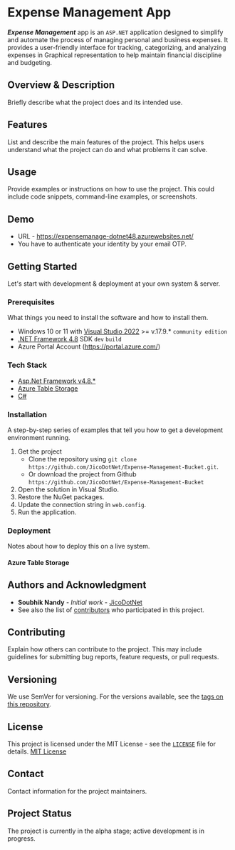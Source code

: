
# Expense Management App
**_Expense Management_** app is an `ASP.NET` application designed to simplify and automate the process of managing personal and business expenses. It provides a user-friendly interface for tracking, categorizing, and analyzing expenses in Graphical representation to help maintain financial discipline and budgeting.

## Overview & Description
Briefly describe what the project does and its intended use.

## Features
List and describe the main features of the project. This helps users understand what the project can do and what problems it can solve.


## Usage
Provide examples or instructions on how to use the project. This could include code snippets, command-line examples, or screenshots.

## Demo 
- URL - https://expensemanage-dotnet48.azurewebsites.net/
- You have to authenticate your identity by your email OTP.

## Getting Started
Let's start with development & deployment at your own system & server.
### Prerequisites
What things you need to install the software and how to install them.
-  Windows 10 or 11 with [Visual Studio 2022](https://visualstudio.microsoft.com/vs/community) >= v.17.9.* `community edition`
- [.NET Framework 4.8](https://dotnet.microsoft.com/download/dotnet-framework/thank-you/net48-developer-pack-offline-installer) SDK `dev` `build`
- Azure Portal Account (https://portal.azure.com/)

### Tech Stack
- [Asp.Net Framework v4.8.*](https://dotnet.microsoft.com/en-us/learn/aspnet/what-is-aspnet)
- [Azure Table Storage](https://learn.microsoft.com/en-us/azure/storage/tables/table-storage-overview)
- [C#](https://dotnet.microsoft.com/en-us/languages/csharp)

### Installation
A step-by-step series of examples that tell you how to get a development environment running.

1. Get the project
    - Clone the repository using `git clone https://github.com/JicoDotNet/Expense-Management-Bucket.git`.
    - Or download the project from Github `https://github.com/JicoDotNet/Expense-Management-Bucket`
2. Open the solution in Visual Studio.
3. Restore the NuGet packages.
4. Update the connection string in `web.config`.
5. Run the application.

### Deployment
Notes about how to deploy this on a live system.

#### Azure Table Storage 

## Authors and Acknowledgment
- **Soubhik Nandy** - _Initial work_ - [JicoDotNet](https://github.com/JicoDotNet)
- See also the list of [contributors](https://github.com/JicoDotNet/Expense-Management-Bucket/tree/feature/readme-update#contributing) who participated in this project.

## Contributing
Explain how others can contribute to the project. This may include guidelines for submitting bug reports, feature requests, or pull requests.

## Versioning
We use SemVer for versioning. For the versions available, see the [tags on this repository](https://github.com/JicoDotNet/Expense-Management-Bucket).

## License
This project is licensed under the MIT License - see the [`LICENSE`](https://github.com/JicoDotNet/Expense-Management-Bucket/blob/master/LICENSE) file for details.
[MIT License](https://choosealicense.com/licenses/mit/)

## Contact
Contact information for the project maintainers.

## Project Status
The project is currently in the alpha stage; active development is in progress.